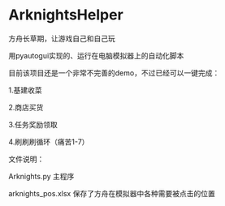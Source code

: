 # ArknightsHelper
方舟长草期，让游戏自己和自己玩  

用pyautogui实现的、运行在电脑模拟器上的自动化脚本  

目前该项目还是一个非常不完善的demo，不过已经可以一键完成：  

  1.基建收菜  
  
  2.商店买货  
  
  3.任务奖励领取  
  
  4.刷刷刷循环（痛苦1-7）  
  

文件说明：  

Arknights.py  主程序  

arknights_pos.xlsx  保存了方舟在模拟器中各种需要被点击的位置  
